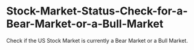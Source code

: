 # Stock-Market-Status-Check-for-a-Bear-Market-or-a-Bull-Market
Check if the US Stock Market is currently a Bear Market or a Bull Market. 

